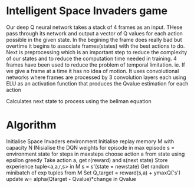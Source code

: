 # Intelligent Space Invaders game

Our deep Q neural network takes a stack of 4 frames as an input. THese pass through its network and output a vector of Q values for each action possible in the given state.
In the begining the frame does really bad but overtime it begins to associate frames(states) with the best actions to do.
Next is preprocessing which is an important step to reduce the complexity of our states and to reduce the computation time needed in training. 4 frames have been used to reduce the problem of temporal limitation. ie. If we give a frame at a time it has no idea of motion.
It uses convolutional networks where frames are processed by 3 convolution layers each using ELU as an activation function that produces the Qvalue estimation for each action

Calculates next state to process using the bellman equation

# Algorithm
  
  Initialise Space Invaders environment
  Initialise replay memory M with capacity N
  INisialise the DQN weights
  for episode in max episode
    s = environment state
    for steps in maxsteps
      choose action a from state using epsilon greedy
      Take action a, get r(reward) and s(next state)
      Store experience tuple<a,a,r,s> in M
      s = s'(state = newstate)
      Get random minibatch of exp tuples from M
      Set Q_target = reward(s,a) + ymaxQ('s')
      update w= alpha(Qtarget - Qvalue)*change in Qvalue
